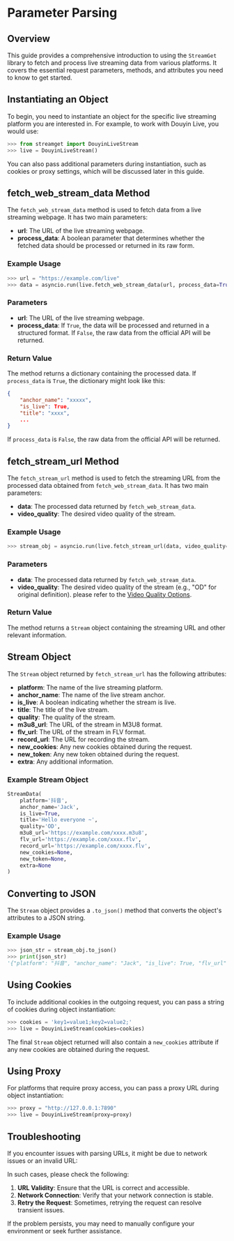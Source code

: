 # Parameter Parsing

## Overview

This guide provides a comprehensive introduction to using the `StreamGet` library to fetch and process live streaming data from various platforms. It covers the essential request parameters, methods, and attributes you need to know to get started.

## Instantiating an Object

To begin, you need to instantiate an object for the specific live streaming platform you are interested in. For example, to work with Douyin Live, you would use:

```python
>>> from streamget import DouyinLiveStream
>>> live = DouyinLiveStream()
```

You can also pass additional parameters during instantiation, such as cookies or proxy settings, which will be discussed later in this guide.

## fetch_web_stream_data Method

The `fetch_web_stream_data` method is used to fetch data from a live streaming webpage. It has two main parameters:

- **url**: The URL of the live streaming webpage.
- **process_data**: A boolean parameter that determines whether the fetched data should be processed or returned in its raw form.

### Example Usage

```python
>>> url = "https://example.com/live"
>>> data = asyncio.run(live.fetch_web_stream_data(url, process_data=True))
```

### Parameters

- **url**: The URL of the live streaming webpage.
- **process_data**: If `True`, the data will be processed and returned in a structured format. If `False`, the raw data from the official API will be returned.

### Return Value

The method returns a dictionary containing the processed data. If `process_data` is `True`, the dictionary might look like this:

```json
{
    "anchor_name": "xxxxx",
    "is_live": True,
    "title": "xxxx",
    ...
}
```

If `process_data` is `False`, the raw data from the official API will be returned.

## fetch_stream_url Method

The `fetch_stream_url` method is used to fetch the streaming URL from the processed data obtained from `fetch_web_stream_data`. It has two main parameters:

- **data**: The processed data returned by `fetch_web_stream_data`.
- **video_quality**: The desired video quality of the stream.

### Example Usage

```python
>>> stream_obj = asyncio.run(live.fetch_stream_url(data, video_quality="OD"))
```

### Parameters

- **data**: The processed data returned by `fetch_web_stream_data`.
- **video_quality**: The desired video quality of the stream (e.g., "OD" for original definition). please refer to the [Video Quality Options](https://streamget.readthedocs.io/video_quality_options/).

### Return Value

The method returns a `Stream` object containing the streaming URL and other relevant information.

## Stream Object

The `Stream` object returned by `fetch_stream_url` has the following attributes:

- **platform**: The name of the live streaming platform.
- **anchor_name**: The name of the live stream anchor.
- **is_live**: A boolean indicating whether the stream is live.
- **title**: The title of the live stream.
- **quality**: The quality of the stream.
- **m3u8_url**: The URL of the stream in M3U8 format.
- **flv_url**: The URL of the stream in FLV format.
- **record_url**: The URL for recording the stream.
- **new_cookies**: Any new cookies obtained during the request.
- **new_token**: Any new token obtained during the request.
- **extra**: Any additional information.

### Example Stream Object

```python
StreamData(
    platform='抖音',
    anchor_name='Jack',
    is_live=True,
    title='Hello everyone ~',
    quality='OD',
    m3u8_url='https://example.com/xxxx.m3u8',
    flv_url='https://example.com/xxxx.flv',
    record_url='https://example.com/xxxx.flv',
    new_cookies=None,
    new_token=None,
    extra=None
)
```

## Converting to JSON

The `Stream` object provides a `.to_json()` method that converts the object's attributes to a JSON string.

### Example Usage

```python
>>> json_str = stream_obj.to_json()
>>> print(json_str)
'{"platform": "抖音", "anchor_name": "Jack", "is_live": True, "flv_url": "https://example.com/xxxx.flv", "m3u8_url": "https://example.com/xxxx.m3u8" ...}'
```

## Using Cookies

To include additional cookies in the outgoing request, you can pass a string of cookies during object instantiation:

```python
>>> cookies = 'key1=value1;key2=value2;'
>>> live = DouyinLiveStream(cookies=cookies)
```

The final `Stream` object returned will also contain a `new_cookies` attribute if any new cookies are obtained during the request.

## Using Proxy

For platforms that require proxy access, you can pass a proxy URL during object instantiation:

```python
>>> proxy = "http://127.0.0.1:7890"
>>> live = DouyinLiveStream(proxy=proxy)
```



## Troubleshooting

If you encounter issues with parsing URLs,  it might be due to network issues or an invalid URL:

In such cases, please check the following:

1. **URL Validity**: Ensure that the URL is correct and accessible.
2. **Network Connection**: Verify that your network connection is stable.
3. **Retry the Request**: Sometimes, retrying the request can resolve transient issues.

If the problem persists, you may need to manually configure your environment or seek further assistance.

